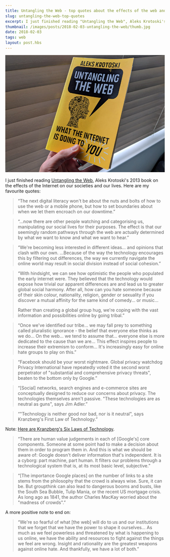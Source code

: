 ```yaml
---
title: Untangling the Web - top quotes about the effects of the web and social media
slug: untangling-the-web-top-quotes
excerpt: I just finished reading "Untangling the Web", Aleks Krotoski's 2013 book on the effects of the Internet. Here are my favourite quotes.
thumbnail: /images/posts/2018-02-03-untangling-the-web/thumb.jpg
date: 2018-02-03
tags: web
layout: post.hbs
---
```


![Untangling the Web book](/images/posts/2018-02-03-untangling-the-web/book.jpg)

I just finished reading [Untangling the Web](http://www.alekskrotoski.com/post/untangling-the-web-the-book),
Aleks Krotoski's 2013 book on the effects of the Internet on our societies and our lives. Here are my favourite quotes:

<blockquote><p>&ldquo;The next digital literacy won't be about the nuts and bolts of how to use the web or a mobile phone, but how to set boundaries about when we let them encroach on our downtime.&rdquo;</p></blockquote>

<blockquote><p>&ldquo;...now there are other people watching and categorising us, manipulating our social lives for their purposes. The effect is that our seemingly random pathways through the web are actually determined by what we want to know and what we want to hear.&rdquo;</p></blockquote>

<blockquote><p>&ldquo;We're becoming less interested in different ideas... and opinions that clash with our own. ...Because of the way the technology encourages this by filtering out differences, the way we currently navigate the online world may result in social division instead of social cohesion.&rdquo;</p></blockquote>

<blockquote><p>&ldquo;With hindsight, we can see how optimistic the people who populated the early internet were. They believed that the technology would expose how trivial our apparent differences are and lead us to greater global social harmony. After all, how can you hate someone because of their skin colour, nationality, religion, gender or sexuality if you discover a mutual affinity for the same kind of comedy... or music...</p><p>Rather than creating a global group hug, we're coping with the vast information and possibilities online by going tribal.&rdquo;</p></blockquote>

<blockquote><p>&ldquo;Once we've identified our tribe... we may fall prey to something called pluralistic ignorance - the belief that everyone else thinks as we do... On the web... we tend to assume that... everyone else is more dedicated to the cause than we are... This effect inspires people to increase their extremism to conform... It's increasingly easy for online hate groups to play on this.&rdquo;</p></blockquote>

<blockquote><p>&ldquo;Facebook should be your worst nightmare. Global privacy watchdog Privacy International have repeatedly voted it the second worst perpetrator of "substantial and comprehensive privacy threats", beaten to the bottom only by Google.&rdquo;</p></blockquote>

<blockquote><p>&ldquo;[Social] networks, search engines and e-commerce sites are conceptually designed to reduce our concerns about privacy. The technologies themselves aren't passive. "These technologies are as neutral as guns", says Jim Adler.&rdquo;</p></blockquote>

<blockquote><p>&ldquo;"Technology is neither good nor bad, nor is it neutral", says Kranzberg's First Law of Technology.&rdquo;</p></blockquote>

Note: [Here are Kranzberg's Six Laws of Technology](https://en.wikipedia.org/wiki/Melvin_Kranzberg#Kranzberg's_laws_of_technology).

<blockquote><p>&ldquo;There are human value judgements in each of [Google's] core components. Someone at some point had to make a decision about them in order to program them in. And this is what we should be aware of: Google doesn't deliver information that's independent. It is a cyborg: part machine, part human. It filters our problems through a technological system that is, at its most basic level, subjective.&rdquo;</p></blockquote>

<blockquote><p>&ldquo;[The importance Google places] on the number of links to a site stems from the philosophy that the crowd is always wise. Sure, it can be. But groupthink can also lead to dangerous booms and busts, like the South Sea Bubble, Tulip Mania, or the recent US mortgage crisis. As long ago as 1841, the author Charles MacKay worried about the "madness of crowds".&rdquo;</p></blockquote>

A more positive note to end on:

<blockquote><p>&ldquo;We're so fearful of what [the web] will do to us and our institutions that we forget that we have the power to shape it ourselves... As much as we feel powerless and threatened by what is happening to us online, we have the ability and resources to fight against the things we feel are wrong. Insight and rationality are the greatest weapons against online hate. And thankfully, we have a lot of both.&rdquo;</p></blockquote>
